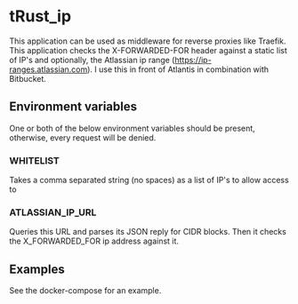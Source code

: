 # tRust_ip

This application can be used as middleware for reverse proxies like Traefik. This application checks the X-FORWARDED-FOR header against a static list of IP's and optionally, the Atlassian ip range (https://ip-ranges.atlassian.com). I use this in front of Atlantis in combination with Bitbucket.

## Environment variables

One or both of the below environment variables should be present, otherwise, every request will be denied.

### WHITELIST
Takes a comma separated string (no spaces) as a list of IP's to allow access to

### ATLASSIAN_IP_URL

Queries this URL and parses its JSON reply for CIDR blocks. Then it checks the X_FORWARDED_FOR ip address against it.

## Examples

See the docker-compose for an example.